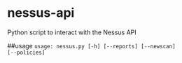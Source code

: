 nessus-api
==========

Python script to interact with the Nessus API

##usage
<code>usage: nessus.py [-h] [--reports] [--newscan] [--policies] </code>
